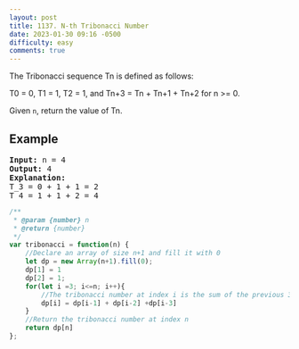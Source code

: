 ```yaml
---
layout: post
title: 1137. N-th Tribonacci Number
date: 2023-01-30 09:16 -0500
difficulty: easy
comments: true
---
```


The Tribonacci sequence Tn is defined as follows:

T0 = 0, T1 = 1, T2 = 1, and Tn+3 = Tn + Tn+1 + Tn+2 for n >= 0.

Given `n`, return the value of Tn.

## Example

<pre><strong>Input:</strong> n = 4
<strong>Output:</strong> 4
<strong>Explanation:</strong>
T_3 = 0 + 1 + 1 = 2
T_4 = 1 + 1 + 2 = 4
</pre>

```javascript
/**
 * @param {number} n
 * @return {number}
 */
var tribonacci = function(n) {
    //Declare an array of size n+1 and fill it with 0
    let dp = new Array(n+1).fill(0);
    dp[1] = 1
    dp[2] = 1;
    for(let i =3; i<=n; i++){
        //The tribonacci number at index i is the sum of the previous 3 tribonacci numbers
        dp[i] = dp[i-1] + dp[i-2] +dp[i-3]
    }
    //Return the tribonacci number at index n
    return dp[n]
};
```
